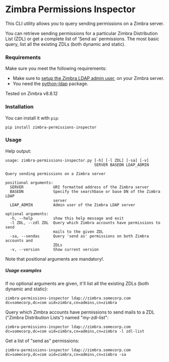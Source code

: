 # Zimbra Permissions Inspector

This CLI utility allows you to query sending permissions on a Zimbra server.

You can retrieve sending permissions for a particular Zimbra Distribution List
(ZDL) or get a complete list of 'Send as' permissions. The most basic query,
list all the existing ZDLs (both dynamic and static).  

### Requirements
Make sure you meet the following requirements:
 * Make sure to [setup the Zimbra LDAP admin user](https://wiki.zimbra.com/wiki/Setting_zimbra_admin_password_in_LDAP), 
on your Zimbra server.
 * You need the [python-ldap](https://pypi.python.org/pypi/python-ldap/) package.     

Tested on Zimbra v8.8.12

### Installation
You can install it with `pip`:
```
pip install zimbra-permissions-inspector
```

### Usage
Help output:
```
usage: zimbra-permissions-inspector.py [-h] [-l ZDL] [-sa] [-v]
                                       SERVER BASEDN LDAP_ADMIN

Query sending permissions on a Zimbra server

positional arguments:
  SERVER             URI formatted address of the Zimbra server
  BASEDN             Specify the searchbase or base DN of the Zimbra LDAP
                     server
  LDAP_ADMIN         Admin user of the Zimbra LDAP server

optional arguments:
  -h, --help         show this help message and exit
  -l ZDL, --zdl ZDL  Query which Zimbra accounts have permissions to send
                     mails to the given ZDL
  -sa, --sendas      Query 'send as' permissions on both Zimbra accounts and
                     ZDLs
  -v, --version      Show current version
```
Note that positional arguments are mandatory!.

##### Usage examples
If no optional arguments are given, it'll list all the existing ZDLs (both dynamic and static):
```
zimbra-permissions-inspector ldap://zimbra.somecorp.com dc=somecorp,dc=com uid=zimbra,cn=admins,cn=zimbra 
```
Query which Zimbra accounts have permissions to send mails to a ZDL ("Zimbra Distribution Lists") named "my-zdl-list":
```
zimbra-permissions-inspector ldap://zimbra.somecorp.com dc=somecorp,dc=com uid=zimbra,cn=admins,cn=zimbra -l zdl-list 
```
Get a list of "send as" permissions:
```
zimbra-permissions-inspector ldap://zimbra.somecorp.com dc=somecorp,dc=com uid=zimbra,cn=admins,cn=zimbra -sa 
```

